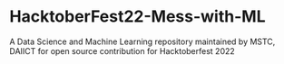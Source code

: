 # HacktoberFest22-Mess-with-ML
A Data Science and Machine Learning repository maintained by MSTC, DAIICT for open source contribution for Hacktoberfest 2022
